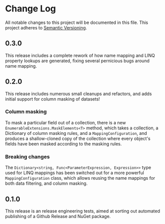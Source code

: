 # Change Log

All notable changes to this project will be documented in this file. This
project adheres to [Semantic Versioning](http://semver.org/).

## 0.3.0

This release includes a complete rework of how name mapping and LINQ property lookups are generated, fixing several pernicious bugs around name mapping.


## 0.2.0

This release includes numerous small cleanups and refactors, and adds initial support for column masking of datasets!

### Column masking

To mask a particular field out of a collection, there is a new `EnumerableExtensions.MaskElements<T>` method, which takes a collection, a Dictionary of column masking rules, and a `MappingConfiguration`, and produces a shallow-cloned copy of the collection where every object's fields have been masked according to the masking rules.

### Breaking changes

The `Dictionary<string, Func<ParameterExpression, Expression>>` type used for LINQ mappings has been switched out for a more powerful `MappingConfiguration` class, which allows reusing the name mappings for both data filtering, and column masking.


## 0.1.0

This release is an release engineering tests, aimed at sorting out automated publishing of a Github Release and NuGet package.
